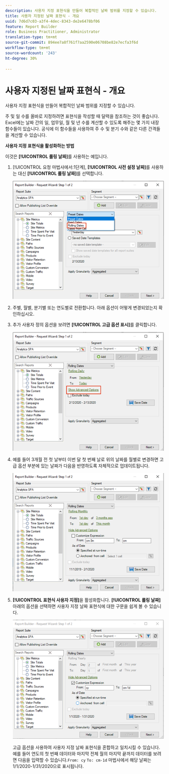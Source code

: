 ```yaml
---
description: 사용자 지정 표현식을 만들어 복합적인 날짜 범위를 지정할 수 있습니다.
title: 사용자 지정된 날짜 표현식 - 개요
uuid: 7d6d7c03-a3f4-4dec-8343-de2e6478bf06
feature: Report Builder
role: Business Practitioner, Administrator
translation-type: tm+mt
source-git-commit: 894ee7a8f761f7aa2590e06708be82e7ecfa3f6d
workflow-type: tm+mt
source-wordcount: '243'
ht-degree: 30%

---
```



# 사용자 지정된 날짜 표현식 - 개요

사용자 지정 표현식을 만들어 복합적인 날짜 범위를 지정할 수 있습니다.

주 및 일 수를 올바로 지정하려면 표현식을 작성할 때 달력을 참조하는 것이 좋습니다. Excel에는 날짜 간의 일, 업무일, 월 및 년 수를 계산할 수 있도록 해주는 몇 가지 내장 함수들이 있습니다. 공식에 이 함수들을 사용하여 주 수 및 분기 수와 같은 다른 간격들을 계산할 수 있습니다.

**사용자 지정 표현식을 활성화하는 방법**

이것은 **[!UICONTROL 롤링 날짜]**&#x200B;를 사용하는 예입니다.

1. [!UICONTROL 요청 마법사에서:1단계], **[!UICONTROL 사전 설정 날짜]**&#x200B;를 사용하는 대신 **[!UICONTROL 롤링 날짜]**&#x200B;를 선택합니다.

   ![](assets/rolldates1.png)

1. 주별, 월별, 분기별 또는 연도별로 전환합니다. 아래 옵션이 어떻게 변경되었는지 확인하십시오.
1. 추가 사용자 정의 옵션을 보려면 **[!UICONTROL 고급 옵션 표시]**&#x200B;를 클릭합니다.

   ![](assets/rolldates2.png)

1. 예를 들어 3개월 전 첫 날부터 이번 달 첫 번째 날로 위의 날짜를 월별로 변경하면 고급 옵션 부분에 있는 날짜가 다음을 반영하도록 자체적으로 업데이트됩니다.

   ![](assets/rolldatesfor3.png)

1. **[!UICONTROL 표현식 사용자 지정]**&#x200B;을 활성화합니다. **[!UICONTROL 롤링 날짜]** 아래의 옵션을 선택하면 사용자 지정 날짜 표현식에 대한 구문을 쉽게 볼 수 있습니다.

   ![](assets/rolldatesfor5.png)

   고급 옵션을 사용하여 사용자 지정 날짜 표현식을 혼합하고 일치시킬 수 있습니다. 예를 들어 연도의 첫 번째 데이터와 마지막 전체 월의 마지막 끝까지 데이터를 보려면 다음을 입력할 수 있습니다.`From: cy` `To: cm-1d` 마법사에서 해당 날짜는 1/1/2020-1/31/2020으로 표시됩니다.
